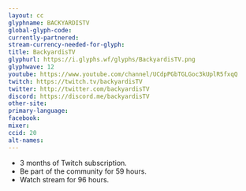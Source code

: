 ```yaml
---
layout: cc
glyphname: BACKYARDISTV
global-glyph-code: 
currently-partnered: 
stream-currency-needed-for-glyph: 
title: BackyardisTV
glyphurl: https://i.glyphs.wf/glyphs/BackyardisTV.png
glyphwave: 12
youtube: https://www.youtube.com/channel/UCdpPGbTGLGoc3kUplR5fxqQ
twitch: https://twitch.tv/backyardisTV
twitter: http://twitter.com/backyardisTV
discord: https://discord.me/backyardisTV
other-site: 
primary-language: 
facebook: 
mixer: 
ccid: 20
alt-names: 
---
```

* 3 months of Twitch subscription.
* Be part of the community for 59 hours.
* Watch stream for 96 hours.
